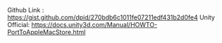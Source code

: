 Github Link : https://gist.github.com/dpid/270bdb6c1011fe07211edf431b2d0fe4
Unity Official: https://docs.unity3d.com/Manual/HOWTO-PortToAppleMacStore.html
